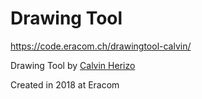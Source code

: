 # Drawing Tool

https://code.eracom.ch/drawingtool-calvin/

Drawing Tool by [Calvin Herizo](https://www.linkedin.com/in/calvin-herizo-556039102/)

Created in 2018 at Eracom
